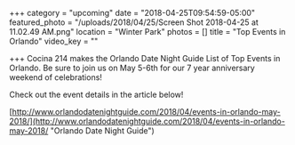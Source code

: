 +++
category = "upcoming"
date = "2018-04-25T09:54:59-05:00"
featured_photo = "/uploads/2018/04/25/Screen Shot 2018-04-25 at 11.02.49 AM.png"
location = "Winter Park"
photos = []
title = "Top Events in Orlando"
video_key = ""

+++
Cocina 214 makes the Orlando Date Night Guide List of Top Events in Orlando. Be sure to join us on May 5-6th for our 7 year anniversary weekend of celebrations! 

Check out the event details in the article below! 

[http://www.orlandodatenightguide.com/2018/04/events-in-orlando-may-2018/](http://www.orlandodatenightguide.com/2018/04/events-in-orlando-may-2018/ "Orlando Date Night Guide")